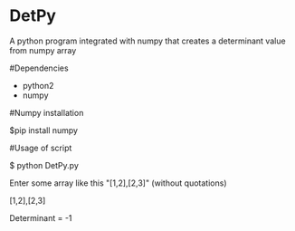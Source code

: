 # DetPy
A python program integrated with numpy that creates a determinant value from numpy array

#Dependencies
- python2
- numpy

#Numpy installation

$pip install numpy

#Usage of script

$ python DetPy.py

Enter some array like this "[1,2],[2,3]" (without quotations)

[1,2],[2,3]

Determinant = -1
